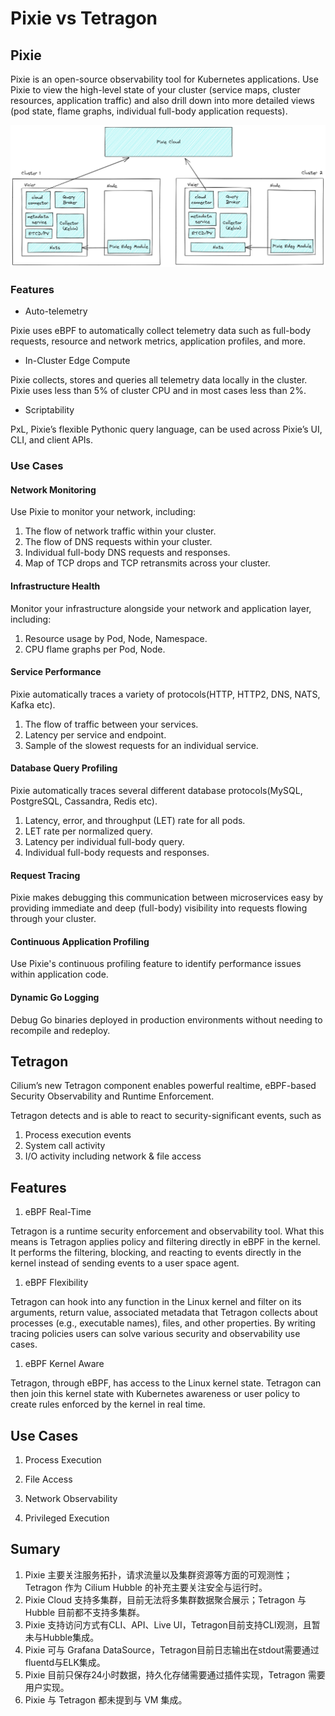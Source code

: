 # Pixie vs Tetragon


## Pixie 

Pixie is an open-source observability tool for Kubernetes applications. Use Pixie to view the high-level state of your cluster (service maps, cluster resources, application traffic) and also drill down into more detailed views (pod state, flame graphs, individual full-body application requests).

![Pixie arch](./pixie/pixie.png)


### Features

- Auto-telemetry

Pixie uses eBPF to automatically collect telemetry data such as full-body requests, resource and network metrics, application profiles, and more.

- In-Cluster Edge Compute

Pixie collects, stores and queries all telemetry data locally in the cluster. Pixie uses less than 5% of cluster CPU and in most cases less than 2%.

- Scriptability

PxL, Pixie’s flexible Pythonic query language, can be used across Pixie’s UI, CLI, and client APIs.

### Use Cases

#### Network Monitoring

Use Pixie to monitor your network, including:

1. The flow of network traffic within your cluster.
1. The flow of DNS requests within your cluster.
1. Individual full-body DNS requests and responses.
1. Map of TCP drops and TCP retransmits across your cluster.

#### Infrastructure Health

Monitor your infrastructure alongside your network and application layer, including:

1. Resource usage by Pod, Node, Namespace.
1. CPU flame graphs per Pod, Node.

#### Service Performance

Pixie automatically traces a variety of protocols(HTTP, HTTP2, DNS, NATS, Kafka etc).

1. The flow of traffic between your services.
1. Latency per service and endpoint.
1. Sample of the slowest requests for an individual service.

#### Database Query Profiling

Pixie automatically traces several different database protocols(MySQL, PostgreSQL, Cassandra, Redis etc).

1. Latency, error, and throughput (LET) rate for all pods.
1. LET rate per normalized query.
1. Latency per individual full-body query.
1. Individual full-body requests and responses.

#### Request Tracing

Pixie makes debugging this communication between microservices easy by providing immediate and deep (full-body) visibility into requests flowing through your cluster. 

#### Continuous Application Profiling

Use Pixie's continuous profiling feature to identify performance issues within application code.

#### Dynamic Go Logging

Debug Go binaries deployed in production environments without needing to recompile and redeploy.


## Tetragon

Cilium’s new Tetragon component enables powerful realtime, eBPF-based Security Observability and Runtime Enforcement.

Tetragon detects and is able to react to security-significant events, such as

1. Process execution events
1. System call activity
1. I/O activity including network & file access

## Features

1. eBPF Real-Time

Tetragon is a runtime security enforcement and observability tool. What this means is Tetragon applies policy and filtering directly in eBPF in the kernel. It performs the filtering, blocking, and reacting to events directly in the kernel instead of sending events to a user space agent.

1. eBPF Flexibility

Tetragon can hook into any function in the Linux kernel and filter on its arguments, return value, associated metadata that Tetragon collects about processes (e.g., executable names), files, and other properties. By writing tracing policies users can solve various security and observability use cases. 

1. eBPF Kernel Aware

Tetragon, through eBPF, has access to the Linux kernel state. Tetragon can then join this kernel state with Kubernetes awareness or user policy to create rules enforced by the kernel in real time.


## Use Cases

1. Process Execution

1. File Access

1. Network Observability

1. Privileged Execution


## Sumary

1. Pixie 主要关注服务拓扑，请求流量以及集群资源等方面的可观测性；Tetragon 作为 Cilium Hubble 的补充主要关注安全与运行时。
2. Pixie Cloud 支持多集群，目前无法将多集群数据聚合展示；Tetragon 与 Hubble 目前都不支持多集群。
3. Pixie 支持访问方式有CLI、API、Live UI，Tetragon目前支持CLI观测，且暂未与Hubble集成。
4. Pixie 可与 Grafana DataSource，Tetragon目前日志输出在stdout需要通过fluentd与ELK集成。
5. Pixie 目前只保存24小时数据，持久化存储需要通过插件实现，Tetragon 需要用户实现。
6. Pixie 与 Tetragon 都未提到与 VM 集成。
